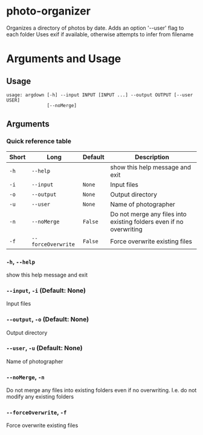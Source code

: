 # photo-organizer
Organizes a directory of photos by date. Adds an option '--user' flag to each folder
Uses exif if available, otherwise attempts to infer from filename

# Arguments and Usage
## Usage
```
usage: argdown [-h] --input INPUT [INPUT ...] --output OUTPUT [--user USER]
               [--noMerge]
```
## Arguments
### Quick reference table
|Short|Long       |Default|Description                                                        |
|-----|------------------|--------|-------------------------------------------------------------------|
|`-h` |`--help`          |        |show this help message and exit                                    |
|`-i` |`--input`         |`None`  |Input files                                                        |
|`-o` |`--output`        |`None`  |Output directory                                                   |
|`-u` |`--user`          |`None`  |Name of photographer                                               |
|`-n` |`--noMerge`       |`False` |Do not merge any files into existing folders even if no overwriting|
|`-f` |`--forceOverwrite`|`False` |Force overwrite existing files                                     |

### `-h`, `--help`
show this help message and exit

### `--input`, `-i` (Default: None)
Input files

### `--output`, `-o` (Default: None)
Output directory

### `--user`, `-u` (Default: None)
Name of photographer

### `--noMerge`, `-n`
Do not merge any files into existing folders even if no overwriting. I.e. do not modify any existing folders

### `--forceOverwrite`, `-f`
Force overwrite existing files

